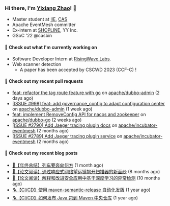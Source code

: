 ### Hi there, I'm [Yixiang Zhao](https://yinxiu.in)! 👋 

- Master student at [IIE](http://www.iie.ac.cn/), [CAS](https://www.cas.cn/)
- Apache EventMesh committer
- Ex-intern at [SHOPLINE](https://www.shopline.com/), YY Inc.
- GSoC '22 @casbin

#### 🔭 Check out what I'm currently working on

- Software Developer Intern at [RisingWave Labs](https://www.risingwave-labs.com/).
- Web scanner detection
  - A paper has been accepted by CSCWD 2023 (CCF-C) !

#### 🔨 Check out my recent pull requests

- [feat: refactor the tag route feature with go](https://github.com/apache/dubbo-admin/pull/1030) on [apache/dubbo-admin](https://github.com/apache/dubbo-admin) (2 days ago)
- [[ISSUE #998] feat: add governance_config to adapt configuration center](https://github.com/apache/dubbo-admin/pull/1007) on [apache/dubbo-admin](https://github.com/apache/dubbo-admin) (1 week ago)
- [feat: implement RemoveConfig API for nacos and zookeeper](https://github.com/apache/dubbo-go/pull/2234) on [apache/dubbo-go](https://github.com/apache/dubbo-go) (2 weeks ago)
- [[ISSUE #2790] Add Jaeger tracing plugin docs](https://github.com/apache/incubator-eventmesh/pull/2869) on [apache/incubator-eventmesh](https://github.com/apache/incubator-eventmesh) (2 months ago)
- [[ISSUE #2789] Add Jaeger tracing plugin service](https://github.com/apache/incubator-eventmesh/pull/2851) on [apache/incubator-eventmesh](https://github.com/apache/incubator-eventmesh) (2 months ago)

#### 📜 Check out my recent blog posts

- [🤡【年终总结】列车要奔向何方](https://yinxiu.in/2023/review-2022.html) (1 month ago)
- [📘【论文阅读】通过响应式网络望远镜揭开扫描器的新面纱](https://yinxiu.in/2022/paper-share-spoki.html) (8 months ago)
- [📘【论文阅读】解释和改进安全应用中基于深度学习的异常检测](https://yinxiu.in/2022/paper-share-deepaid.html) (10 months ago)
- [🪜【CI/CD】使用 maven-semantic-release 自动化发版](https://yinxiu.in/2021/maven-semantic-release.html) (1 year ago)
- [🪜【CI/CD】如何发布 Java 包到 Maven 中央仓库](https://yinxiu.in/2021/publish-to-maven.html) (1 year ago)





